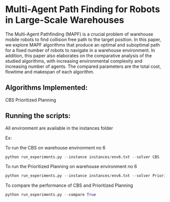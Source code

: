 # Multi-Agent Path Finding for Robots in Large-Scale Warehouses

The Multi-Agent Pathfinding (MAPF) is a crucial
problem of warehouse mobile robots to find collision free path
to the target position. In this paper, we explore MAPF algorithms
that produce an optimal and suboptimal path for a fixed number
of robots to navigate in a warehouse environment. In addition,
this paper also elaborates on the comparative analysis of the
studied algorithms, with increasing environmental complexity
and increasing number of agents. The compared parameters are
the total cost, flowtime and makespan of each algorithm.

## Algorithms Implemented:

CBS 
Prioritized Planning

## Running the scripts:

All environment are available in the instances folder 

Ex:

To run the CBS on warehouse environment no 6

```python
python run_experiments.py --instance instances/env6.txt --solver CBS
```

To run the Prioritized Planning on warehouse environment no 6

```python
python run_experiments.py --instance instances/env6.txt --solver Prioritized 
```

To compare the performance of CBS and Prioritized Planning

```python
python run_experiments.py --compare True
```


